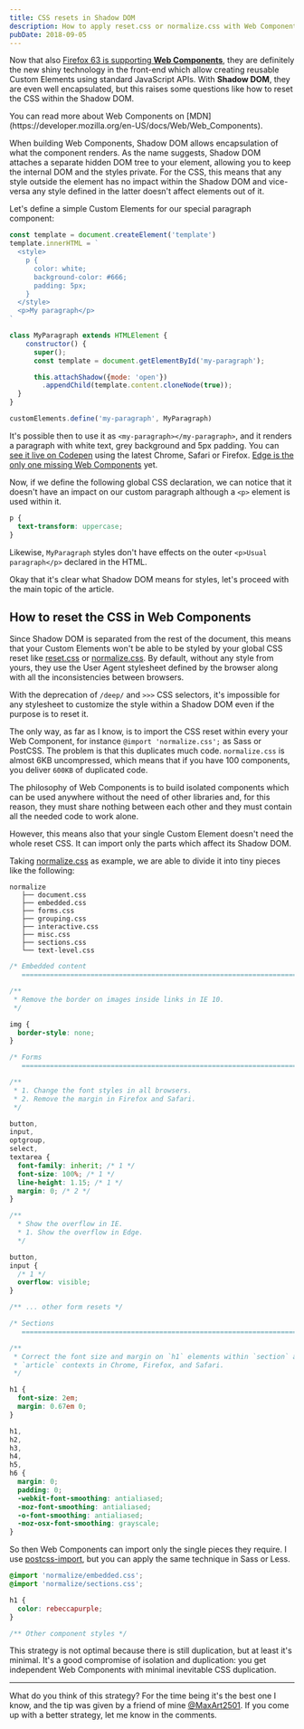 ```yaml
---
title: CSS resets in Shadow DOM
description: How to apply reset.css or normalize.css with Web Components encapsulated in Shadow DOM 
pubDate: 2018-09-05
---
```


Now that also [Firefox 63 is supporting **Web Components**](https://blog.nightly.mozilla.org/2018/09/06/developer-tools-support-for-web-components-in-firefox-63/), they are definitely the new shiny technology in the front-end which allow creating reusable Custom Elements using standard JavaScript APIs. With **Shadow DOM**, they are even well encapsulated, but this raises some questions like how to reset the CSS within the Shadow DOM.

<aside class="notice">
You can read more about Web Components on [MDN](https://developer.mozilla.org/en-US/docs/Web/Web_Components).
</aside>

When building Web Components, Shadow DOM allows encapsulation of what the component renders. As the name suggests, Shadow DOM attaches a separate hidden DOM tree to your element, allowing you to keep the internal DOM and the styles private. For the CSS, this means that any style outside the element has no impact within the Shadow DOM and vice-versa any style defined in the latter doesn't affect elements out of it.

Let's define a simple Custom Elements for our special paragraph component:

```js
const template = document.createElement('template')
template.innerHTML = `
  <style>
    p {
      color: white;
      background-color: #666;
      padding: 5px;
    }
  </style>
  <p>My paragraph</p>
`

class MyParagraph extends HTMLElement {
    constructor() {
      super();
      const template = document.getElementById('my-paragraph');

      this.attachShadow({mode: 'open'})
        .appendChild(template.content.cloneNode(true));
  }
}

customElements.define('my-paragraph', MyParagraph)
``` 

It's possible then to use it as `<my-paragraph></my-paragraph>`, and it renders a paragraph with white text, grey background and 5px padding. You can [see it live on Codepen](https://codepen.io/jiayihu/pen/RYxVrr?editors=1010) using the latest Chrome, Safari or Firefox. [Edge is the only one missing Web Components](https://caniuse.com/#feat=custom-elementsv1) yet.

Now, if we define the following global CSS declaration, we can notice that it doesn't have an impact on our custom paragraph although a `<p>` element is used within it.

```css
p {
  text-transform: uppercase;
}
```

Likewise, `MyParagraph` styles don't have effects on the outer `<p>Usual paragraph</p>` declared in the HTML.

Okay that it's clear what Shadow DOM means for styles, let's proceed with the main topic of the article.

## How to reset the CSS in Web Components

Since Shadow DOM is separated from the rest of the document, this means that your Custom Elements won't be able to be styled by your global CSS reset like [reset.css](https://meyerweb.com/eric/tools/css/reset/) or [normalize.css](https://necolas.github.io/normalize.css/). By default, without any style from yours, they use the User Agent stylesheet defined by the browser along with all the inconsistencies between browsers.

With the deprecation of `/deep/` and `>>>` CSS selectors, it's impossible for any stylesheet to customize the style within a Shadow DOM even if the purpose is to reset it.

The only way, as far as I know, is to import the CSS reset within every your Web Component, for instance `@import 'normalize.css';` as Sass or PostCSS. The problem is that this duplicates much code. `normalize.css` is almost 6KB uncompressed, which means that if you have 100 components, you  deliver `600KB` of duplicated code.

The philosophy of Web Components is to build isolated components which can be used anywhere without the need of other libraries and, for this reason, they must share nothing between each other and they must contain all the needed code to work alone.

However, this means also that your single Custom Element doesn't need the whole reset CSS. It can import only the parts which affect its Shadow DOM.

Taking [normalize.css](https://necolas.github.io/normalize.css/) as example, we are able to divide it into tiny pieces like the following:

``` 
normalize
   ├── document.css
   ├── embedded.css
   ├── forms.css
   ├── grouping.css
   ├── interactive.css
   ├── misc.css
   ├── sections.css
   └── text-level.css
``` 

```css
/* Embedded content
   ========================================================================== */

/**
 * Remove the border on images inside links in IE 10.
 */

img {
  border-style: none;
}
```

```css
/* Forms
   ========================================================================== */

/**
 * 1. Change the font styles in all browsers.
 * 2. Remove the margin in Firefox and Safari.
 */

button,
input,
optgroup,
select,
textarea {
  font-family: inherit; /* 1 */
  font-size: 100%; /* 1 */
  line-height: 1.15; /* 1 */
  margin: 0; /* 2 */
}

/**
  * Show the overflow in IE.
  * 1. Show the overflow in Edge.
  */

button,
input {
  /* 1 */
  overflow: visible;
}

/** ... other form resets */
```

```css
/* Sections
   ========================================================================== */

/**
 * Correct the font size and margin on `h1` elements within `section` and
 * `article` contexts in Chrome, Firefox, and Safari.
 */

h1 {
  font-size: 2em;
  margin: 0.67em 0;
}

h1,
h2,
h3,
h4,
h5,
h6 {
  margin: 0;
  padding: 0;
  -webkit-font-smoothing: antialiased;
  -moz-font-smoothing: antialiased;
  -o-font-smoothing: antialiased;
  -moz-osx-font-smoothing: grayscale;
}

```

So then Web Components can import only the single pieces they require. I use [postcss-import](https://github.com/postcss/postcss-import), but you can apply the same technique in Sass or Less.

```css
@import 'normalize/embedded.css';
@import 'normalize/sections.css';

h1 {
  color: rebeccapurple;
}

/** Other component styles */

``` 

This strategy is not optimal because there is still duplication, but at least it's minimal. It's a good compromise of isolation and duplication: you get independent Web Components with minimal inevitable CSS duplication.

---

What do you think of this strategy? For the time being it's the best one I know, and the tip was given by a friend of mine [@MaxArt2501](https://github.com/MaxArt2501). If you come up with a better strategy, let me know in the comments.
